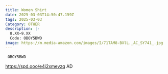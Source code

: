 ```yaml
---
title: Women Shirt
date: 2025-03-03T14:50:47.159Z
tags: 2025-03-03
Category: OTHER
description: |-
  8.XX~9.XX
  Code: OBOY5BWD
image: https://m.media-amazon.com/images/I/71TAM8-BXlL._AC_SY741_.jpg
---
```

<pre class="language-javascript"><code

class="language-javascript"> OBOY5BWD</code></pre>

https://spd.ooo/e4j2xmevzq  AD